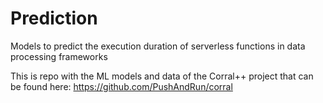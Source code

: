 # Prediction
Models to predict the execution duration of serverless functions in data processing frameworks

This is repo with the ML models and data of the Corral++ project that can be found here: https://github.com/PushAndRun/corral

